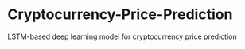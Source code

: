 # Cryptocurrency-Price-Prediction
LSTM-based deep learning model for cryptocurrency price prediction
